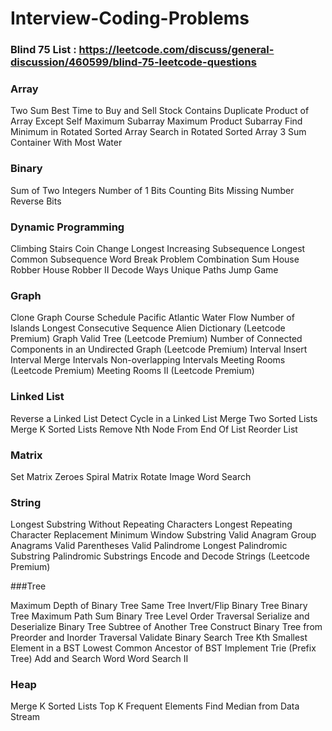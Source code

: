 # Interview-Coding-Problems

### Blind 75 List : https://leetcode.com/discuss/general-discussion/460599/blind-75-leetcode-questions


### Array

Two Sum
Best Time to Buy and Sell Stock
Contains Duplicate
Product of Array Except Self
Maximum Subarray
Maximum Product Subarray
Find Minimum in Rotated Sorted Array
Search in Rotated Sorted Array
3 Sum
Container With Most Water


### Binary

Sum of Two Integers
Number of 1 Bits
Counting Bits
Missing Number
Reverse Bits

### Dynamic Programming

Climbing Stairs
Coin Change
Longest Increasing Subsequence
Longest Common Subsequence
Word Break Problem
Combination Sum
House Robber
House Robber II
Decode Ways
Unique Paths
Jump Game

### Graph

Clone Graph
Course Schedule
Pacific Atlantic Water Flow
Number of Islands
Longest Consecutive Sequence
Alien Dictionary (Leetcode Premium)
Graph Valid Tree (Leetcode Premium)
Number of Connected Components in an Undirected Graph (Leetcode Premium)
Interval
Insert Interval
Merge Intervals
Non-overlapping Intervals
Meeting Rooms (Leetcode Premium)
Meeting Rooms II (Leetcode Premium)

### Linked List

Reverse a Linked List
Detect Cycle in a Linked List
Merge Two Sorted Lists
Merge K Sorted Lists
Remove Nth Node From End Of List
Reorder List

### Matrix

Set Matrix Zeroes
Spiral Matrix
Rotate Image
Word Search

### String

Longest Substring Without Repeating Characters
Longest Repeating Character Replacement
Minimum Window Substring
Valid Anagram
Group Anagrams
Valid Parentheses
Valid Palindrome
Longest Palindromic Substring
Palindromic Substrings
Encode and Decode Strings (Leetcode Premium)

###Tree

Maximum Depth of Binary Tree
Same Tree
Invert/Flip Binary Tree
Binary Tree Maximum Path Sum
Binary Tree Level Order Traversal
Serialize and Deserialize Binary Tree
Subtree of Another Tree
Construct Binary Tree from Preorder and Inorder Traversal
Validate Binary Search Tree
Kth Smallest Element in a BST
Lowest Common Ancestor of BST
Implement Trie (Prefix Tree)
Add and Search Word
Word Search II

### Heap

Merge K Sorted Lists
Top K Frequent Elements
Find Median from Data Stream

